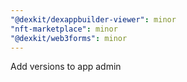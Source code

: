 ```yaml
---
"@dexkit/dexappbuilder-viewer": minor
"nft-marketplace": minor
"@dexkit/web3forms": minor
---
```


Add versions to app admin
